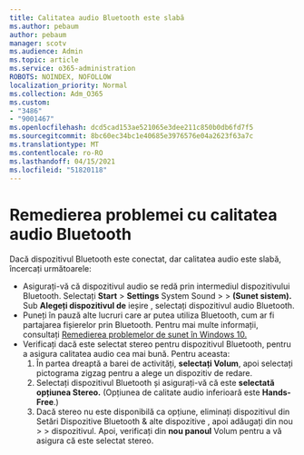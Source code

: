 ```yaml
---
title: Calitatea audio Bluetooth este slabă
ms.author: pebaum
author: pebaum
manager: scotv
ms.audience: Admin
ms.topic: article
ms.service: o365-administration
ROBOTS: NOINDEX, NOFOLLOW
localization_priority: Normal
ms.collection: Adm_O365
ms.custom:
- "3486"
- "9001467"
ms.openlocfilehash: dcd5cad153ae521065e3dee211c850b0db6fd7f5
ms.sourcegitcommit: 8bc60ec34bc1e40685e3976576e04a2623f63a7c
ms.translationtype: MT
ms.contentlocale: ro-RO
ms.lasthandoff: 04/15/2021
ms.locfileid: "51820118"
---
```

# <a name="fix-bluetooth-audio-quality-issue"></a>Remedierea problemei cu calitatea audio Bluetooth

Dacă dispozitivul Bluetooth este conectat, dar calitatea audio este slabă, încercați următoarele:

- Asigurați-vă că dispozitivul audio se redă prin intermediul dispozitivului Bluetooth. Selectați **Start**  >  **Settings** System Sound  >    >  **(Sunet sistem).** Sub **Alegeți dispozitivul de** ieșire , selectați dispozitivul audio Bluetooth.
- Puneți în pauză alte lucruri care ar putea utiliza Bluetooth, cum ar fi partajarea fișierelor prin Bluetooth. Pentru mai multe informații, consultați [Remedierea problemelor de sunet în Windows 10.](https://support.microsoft.com/help/4520288/windows-10-fix-sound-problems)
- Verificați dacă este selectat stereo pentru dispozitivul Bluetooth, pentru a asigura calitatea audio cea mai bună. Pentru aceasta: 
    1. În partea dreaptă a barei de activități, **selectați Volum**, apoi selectați pictograma zigzag pentru a alege un dispozitiv de redare.
    2. Selectați dispozitivul Bluetooth și asigurați-vă că este **selectată opțiunea Stereo.** (Opțiunea de calitate audio inferioară este **Hands-Free**.)
    3. Dacă stereo nu este disponibilă ca opțiune, eliminați dispozitivul din Setări Dispozitive Bluetooth & alte dispozitive , apoi adăugați din nou  >    >  dispozitivul. Apoi, verificați din **nou panoul** Volum pentru a vă asigura că este selectat stereo.

